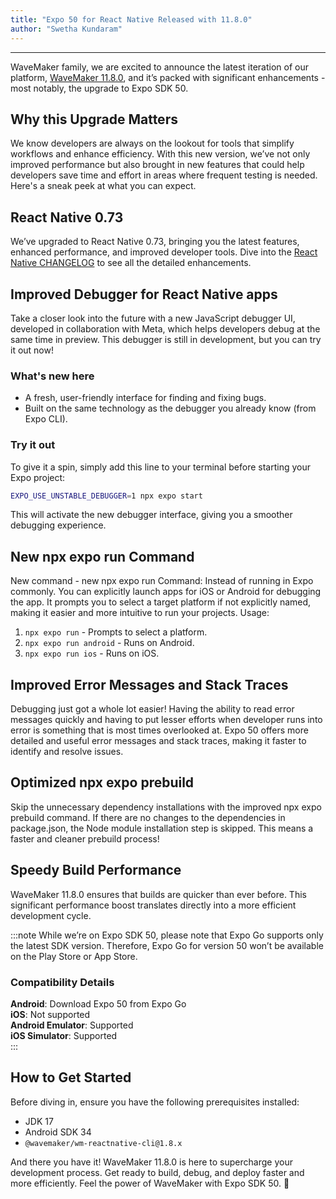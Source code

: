 ```yaml
---
title: "Expo 50 for React Native Released with 11.8.0"
author: "Swetha Kundaram"
---
```

---

WaveMaker family, we are excited to announce the latest iteration of our platform, [WaveMaker 11.8.0](/learn/wavemaker-release-notes/v11-8-0/), and it’s packed with significant enhancements - most notably, the upgrade to Expo SDK 50.

## Why this Upgrade Matters

We know developers are always on the lookout for tools that simplify workflows and enhance efficiency. With this new version, we’ve not only improved performance but also brought in new features that could help developers save time and effort in areas where frequent testing is needed. Here's a sneak peek at what you can expect.

<!-- truncate -->

## React Native 0.73

We’ve upgraded to React Native 0.73, bringing you the latest features, enhanced performance, and improved developer tools. Dive into the [React Native CHANGELOG](https://github.com/facebook/react-native/releases) to see all the detailed enhancements.


## Improved Debugger for React Native apps

Take a closer look into the future with a new JavaScript debugger UI, developed in collaboration with Meta, which helps developers debug at the same time in preview. This debugger is still in development, but you can try it out now!

### What's new here

- A fresh, user-friendly interface for finding and fixing bugs.
- Built on the same technology as the debugger you already know (from Expo CLI).

### Try it out 

To give it a spin, simply add this line to your terminal before starting your Expo project:

```bash
EXPO_USE_UNSTABLE_DEBUGGER=1 npx expo start
```

This will activate the new debugger interface, giving you a smoother debugging experience.

## New npx expo run Command

New command - new npx expo run Command: Instead of running in Expo commonly. You can explicitly launch apps for iOS or Android for debugging the app. It prompts you to select a target platform if not explicitly named, making it easier and more intuitive to run your projects.
Usage:

1. `npx expo run` - Prompts to select a platform.  
2. `npx expo run android` - Runs on Android.  
3. `npx expo run ios` - Runs on iOS.

## Improved Error Messages and Stack Traces

Debugging just got a whole lot easier! Having the ability to read error messages quickly and having to put lesser efforts when developer runs into error is something that is most times overlooked at. Expo 50 offers more detailed and useful error messages and stack traces, making it faster to identify and resolve issues.

## Optimized npx expo prebuild

Skip the unnecessary dependency installations with the improved npx expo prebuild command. If there are no changes to the dependencies in package.json, the Node module installation step is skipped. This means a faster and cleaner prebuild process!

## Speedy Build Performance

WaveMaker 11.8.0 ensures that builds are quicker than ever before. This significant performance boost translates directly into a more efficient development cycle.

:::note
While we’re on Expo SDK 50, please note that Expo Go supports only the latest SDK version. Therefore, Expo Go for version 50 won’t be available on the Play Store or App Store.

### Compatibility Details

**Android**: Download Expo 50 from Expo Go  
**iOS**: Not supported  
**Android Emulator**: Supported  
**iOS Simulator**: Supported  
:::

## How to Get Started

Before diving in, ensure you have the following prerequisites installed:

- JDK 17
- Android SDK 34
- `@wavemaker/wm-reactnative-cli@1.8.x`

And there you have it! WaveMaker 11.8.0 is here to supercharge your development process. Get ready to build, debug, and deploy faster and more efficiently.
Feel the power of WaveMaker with Expo SDK 50. 🚀
